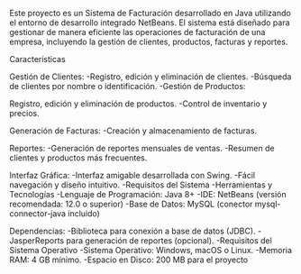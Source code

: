 Este proyecto es un Sistema de Facturación desarrollado en Java utilizando el entorno de desarrollo integrado NetBeans. El sistema está diseñado para gestionar de manera eficiente las operaciones de facturación de una empresa, incluyendo la gestión de clientes, productos, facturas y reportes.

Características

Gestión de Clientes:
-Registro, edición y eliminación de clientes.
-Búsqueda de clientes por nombre o identificación.
-Gestión de Productos:

Registro, edición y eliminación de productos.
-Control de inventario y precios.

Generación de Facturas:
-Creación y almacenamiento de facturas.


Reportes:
-Generación de reportes mensuales de ventas.
-Resumen de clientes y productos más frecuentes.

Interfaz Gráfica:
-Interfaz amigable desarrollada con Swing.
-Fácil navegación y diseño intuitivo.
-Requisitos del Sistema
-Herramientas y Tecnologías
-Lenguaje de Programación: Java 8+
-IDE: NetBeans (versión recomendada: 12.0 o superior)
-Base de Datos: MySQL (conector mysql-connector-java incluido)

Dependencias:
-Biblioteca para conexión a base de datos (JDBC).
-JasperReports para generación de reportes (opcional).
-Requisitos del Sistema Operativo
-Sistema Operativo: Windows, macOS o Linux.
-Memoria RAM: 4 GB mínimo.
-Espacio en Disco: 200 MB para el proyecto